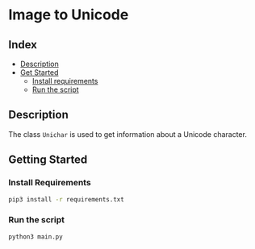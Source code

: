 # Image to Unicode

## Index
* [Description](#description)
* [Get Started](#getting-started)
  * [Install requirements](#install-requirements)
  * [Run the script](#run-the-script)




## Description

The class `Unichar` is used to get information about a Unicode character.




## Getting Started

### Install Requirements

```bash
pip3 install -r requirements.txt
```


### Run the script

```bash
python3 main.py
```